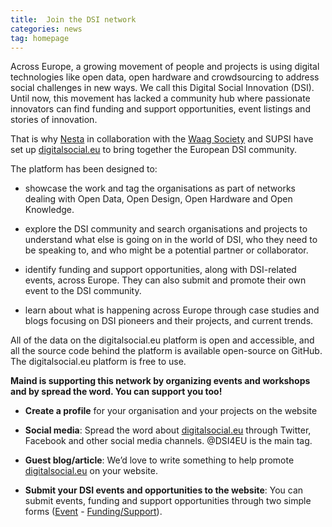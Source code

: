 ```yaml
---
title:  Join the DSI network
categories: news
tag: homepage
---
```


Across Europe, a growing movement of people and projects is using digital technologies like open data, open hardware and crowdsourcing to address social challenges in new ways. We call this Digital Social Innovation (DSI). Until now, this movement has lacked a community hub where passionate innovators can find funding and support opportunities, event listings and stories of innovation.


That is why [Nesta](http://www.nesta.org.uk/) in collaboration with the [Waag Society](http://waag.org/nl) and SUPSI have set up [digitalsocial.eu](https://digitalsocial.eu/) to bring together the European DSI community.


The platform has been designed to:

* showcase the work and tag the organisations as part of networks dealing with Open Data, Open Design, Open Hardware and Open Knowledge.

* explore the DSI community and search organisations and projects to understand what else is going on in the world of DSI, who they need to be speaking to, and who might be a potential partner or collaborator.

* identify funding and support opportunities, along with DSI-related events, across Europe. They can also submit and promote their own event to the DSI community.

* learn about what is happening across Europe through case studies and blogs focusing on DSI pioneers and their projects, and current trends.



All of the data on the digitalsocial.eu platform is open and accessible, and all the source code behind the platform is available open-source on GitHub. The digitalsocial.eu platform is free to use.



**Maind is supporting this network by organizing events and workshops and by spread the word.  You can support you too!**

* **Create a profile** for your organisation and your projects on the website

* **Social media**: Spread the word about [digitalsocial.eu](https://digitalsocial.eu/) through Twitter, Facebook and other social media channels. @DSI4EU is the main tag.

* **Guest blog/article**: We’d love to write something to help promote [digitalsocial.eu](https://digitalsocial.eu/) on your website. 

* **Submit your DSI events and opportunities to the website**: You can submit events, funding and support opportunities through two simple forms ([Event][event] - [Funding/Support][support]).



[event]: https://docs.google.com/forms/d/e/1FAIpQLSdP5fknb3ehIvympUK9rWlCmEJ9WC2WKc5PPG8QhVPh87LBSA/viewform
[support]: https://docs.google.com/forms/d/1grVZHxCRrTKrJqfm5QQsX1qE5KQednCD5GGyEcw3xAo/viewform?edit_requested=true
